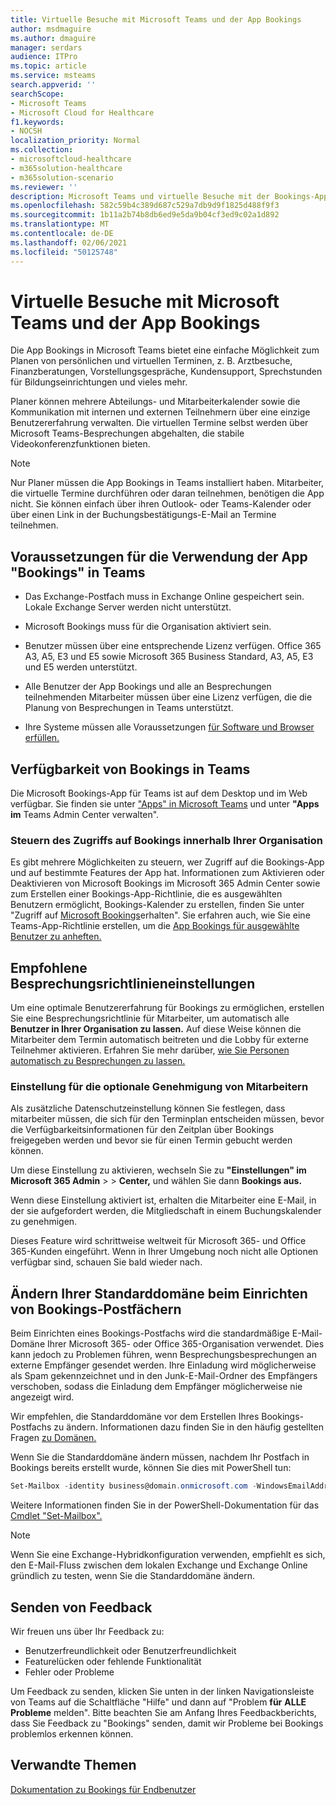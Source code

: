 ```yaml
---
title: Virtuelle Besuche mit Microsoft Teams und der App Bookings
author: msdmaguire
ms.author: dmaguire
manager: serdars
audience: ITPro
ms.topic: article
ms.service: msteams
search.appverid: ''
searchScope:
- Microsoft Teams
- Microsoft Cloud for Healthcare
f1.keywords:
- NOCSH
localization_priority: Normal
ms.collection:
- microsoftcloud-healthcare
- m365solution-healthcare
- m365solution-scenario
ms.reviewer: ''
description: Microsoft Teams und virtuelle Besuche mit der Bookings-App
ms.openlocfilehash: 582c59b4c389d687c529a7db9d9f1825d488f9f3
ms.sourcegitcommit: 1b11a2b74b8db6ed9e5da9b04cf3ed9c02a1d892
ms.translationtype: MT
ms.contentlocale: de-DE
ms.lasthandoff: 02/06/2021
ms.locfileid: "50125748"
---
```

# <a name="virtual-visits-with-microsoft-teams-and-the-bookings-app"></a>Virtuelle Besuche mit Microsoft Teams und der App Bookings

Die App Bookings in Microsoft Teams bietet eine einfache Möglichkeit zum Planen von persönlichen und virtuellen Terminen, z. B. Arztbesuche, Finanzberatungen, Vorstellungsgespräche, Kundensupport, Sprechstunden für Bildungseinrichtungen und vieles mehr.

Planer können mehrere Abteilungs- und Mitarbeiterkalender sowie die Kommunikation mit internen und externen Teilnehmern über eine einzige Benutzererfahrung verwalten. Die virtuellen Termine selbst werden über Microsoft Teams-Besprechungen abgehalten, die stabile Videokonferenzfunktionen bieten.

> [!NOTE]
> Nur Planer müssen die App Bookings in Teams installiert haben. Mitarbeiter, die virtuelle Termine durchführen oder daran teilnehmen, benötigen die App nicht. Sie können einfach über ihren Outlook- oder Teams-Kalender oder über einen Link in der Buchungsbestätigungs-E-Mail an Termine teilnehmen.

## <a name="prerequisites-for-using-the-bookings-app-in-teams"></a>Voraussetzungen für die Verwendung der App "Bookings" in Teams

- Das Exchange-Postfach muss in Exchange Online gespeichert sein. Lokale Exchange Server werden nicht unterstützt.

- Microsoft Bookings muss für die Organisation aktiviert sein.

- Benutzer müssen über eine entsprechende Lizenz verfügen. Office 365 A3, A5, E3 und E5 sowie Microsoft 365 Business Standard, A3, A5, E3 und E5 werden unterstützt.

- Alle Benutzer der App Bookings und alle an Besprechungen teilnehmenden Mitarbeiter müssen über eine Lizenz verfügen, die die Planung von Besprechungen in Teams unterstützt.

- Ihre Systeme müssen alle Voraussetzungen [für Software und Browser erfüllen.](hardware-requirements-for-the-teams-app.md)

## <a name="availability-of-bookings-in-teams"></a>Verfügbarkeit von Bookings in Teams

Die Microsoft Bookings-App für Teams ist auf dem Desktop und im Web verfügbar. Sie finden sie unter ["Apps" in Microsoft Teams](https://teams.microsoft.com/l/app/4c4ec2e8-4a2c-4bce-8d8f-00fc664a4e5b?source=store-copy-link) und unter **"Apps im** Teams Admin Center verwalten".

### <a name="control-access-to-bookings-within-your-organization"></a>Steuern des Zugriffs auf Bookings innerhalb Ihrer Organisation

Es gibt mehrere Möglichkeiten zu steuern, wer Zugriff auf die Bookings-App und auf bestimmte Features der App hat. Informationen zum Aktivieren oder Deaktivieren von Microsoft Bookings im Microsoft 365 Admin Center sowie zum Erstellen einer Bookings-App-Richtlinie, die es ausgewählten Benutzern ermöglicht, Bookings-Kalender zu erstellen, finden Sie unter "Zugriff auf [Microsoft Bookings](https://support.microsoft.com/en-us/office/get-access-to-microsoft-bookings-5382dc07-aaa5-45c9-8767-502333b214ce)erhalten". Sie erfahren auch, wie Sie eine Teams-App-Richtlinie erstellen, um die [App Bookings für ausgewählte Benutzer zu anheften.](teams-app-setup-policies.md)

## <a name="recommended-meeting-policy-settings"></a>Empfohlene Besprechungsrichtlinieneinstellungen

Um eine optimale Benutzererfahrung für Bookings zu ermöglichen, erstellen Sie eine Besprechungsrichtlinie für Mitarbeiter, um automatisch alle **Benutzer in Ihrer Organisation zu lassen.** Auf diese Weise können die Mitarbeiter dem Termin automatisch beitreten und die Lobby für externe Teilnehmer aktivieren. Erfahren Sie mehr darüber, [wie Sie Personen automatisch zu Besprechungen zu lassen.](meeting-policies-in-teams.md#automatically-admit-people)

### <a name="optional-staff-approvals-setting"></a>Einstellung für die optionale Genehmigung von Mitarbeitern

Als zusätzliche Datenschutzeinstellung können Sie festlegen, dass mitarbeiter müssen, die sich für den Terminplan entscheiden müssen, bevor die Verfügbarkeitsinformationen für den Zeitplan über Bookings freigegeben werden und bevor sie für einen Termin gebucht werden können.  

Um diese Einstellung zu aktivieren, wechseln Sie zu **"Einstellungen" im Microsoft 365 Admin** \>  \> **Center,** und wählen Sie dann **Bookings aus.**

Wenn diese Einstellung aktiviert ist, erhalten die Mitarbeiter eine E-Mail, in der sie aufgefordert werden, die Mitgliedschaft in einem Buchungskalender zu genehmigen.  

Dieses Feature wird schrittweise weltweit für Microsoft 365- und Office 365-Kunden eingeführt. Wenn in Ihrer Umgebung noch nicht alle Optionen verfügbar sind, schauen Sie bald wieder nach.

## <a name="changing-your-default-domain-when-setting-up-bookings-mailboxes"></a>Ändern Ihrer Standarddomäne beim Einrichten von Bookings-Postfächern

Beim Einrichten eines Bookings-Postfachs wird die standardmäßige E-Mail-Domäne Ihrer Microsoft 365- oder Office 365-Organisation verwendet. Dies kann jedoch zu Problemen führen, wenn Besprechungsbesprechungen an externe Empfänger gesendet werden. Ihre Einladung wird möglicherweise als Spam gekennzeichnet und in den Junk-E-Mail-Ordner des Empfängers verschoben, sodass die Einladung dem Empfänger möglicherweise nie angezeigt wird.

Wir empfehlen, die Standarddomäne vor dem Erstellen Ihres Bookings-Postfachs zu ändern. Informationen dazu finden Sie in den häufig gestellten Fragen [zu Domänen.](https://docs.microsoft.com/microsoft-365/admin/setup/domains-faq#how-do-i-set-or-change-the-default-domain-in-office-365)

Wenn Sie die Standarddomäne ändern müssen, nachdem Ihr Postfach in Bookings bereits erstellt wurde, können Sie dies mit PowerShell tun:

```PowerShell
Set-Mailbox -identity business@domain.onmicrosoft.com -WindowsEmailAddress business@domain.com -EmailAddresses business@domain.com
```

Weitere Informationen finden Sie in der PowerShell-Dokumentation für das [Cmdlet "Set-Mailbox".](https://docs.microsoft.com/powershell/module/exchange/mailboxes/set-mailbox)

> [!NOTE]
> Wenn Sie eine Exchange-Hybridkonfiguration verwenden, empfiehlt es sich, den E-Mail-Fluss zwischen dem lokalen Exchange und Exchange Online gründlich zu testen, wenn Sie die Standarddomäne ändern.

## <a name="sending-feedback"></a>Senden von Feedback

Wir freuen uns über Ihr Feedback zu:

  - Benutzerfreundlichkeit oder Benutzerfreundlichkeit
  - Featurelücken oder fehlende Funktionalität
  - Fehler oder Probleme
  
Um Feedback zu  senden, klicken Sie unten in der linken Navigationsleiste von Teams auf die Schaltfläche "Hilfe" und dann auf "Problem **für** **ALLE Probleme** melden". Bitte beachten Sie am Anfang Ihres Feedbackberichts, dass Sie Feedback zu "Bookings" senden, damit wir Probleme bei Bookings problemlos erkennen können.

## <a name="related-topics"></a>Verwandte Themen

[Dokumentation zu Bookings für Endbenutzer](https://support.office.com/en-us/article/apps-and-services-cc1fba57-9900-4634-8306-2360a40c665b?ui=en-US&rs=en-US&ad=US#PickTab=Bookings)

